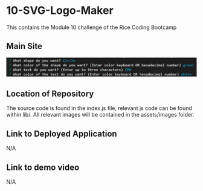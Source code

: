 # 10-SVG-Logo-Maker
This contains the Module 10 challenge of the Rice Coding Bootcamp

## Main Site

![Main Site](assets/images/main-site-01.png)

## Location of Repository

The source code is found in the index.js file, relevant js code can be found within lib/. All relevant images will be contained in the assets/images folder.

## Link to Deployed Application

N/A

## Link to demo video

N/A

